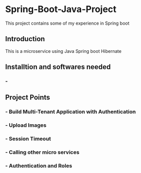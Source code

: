 # Spring-Boot-Java-Project
This project contains some of my experience in Spring boot


## Introduction
This is a microservice using Java Spring boot Hibernate

## Installtion and softwares needed
### - 


## Project Points 
### - Build Multi-Tenant Application with Authentication
### - Upload Images
### - Session Timeout 
### - Calling other micro services
### - Authentication and Roles
